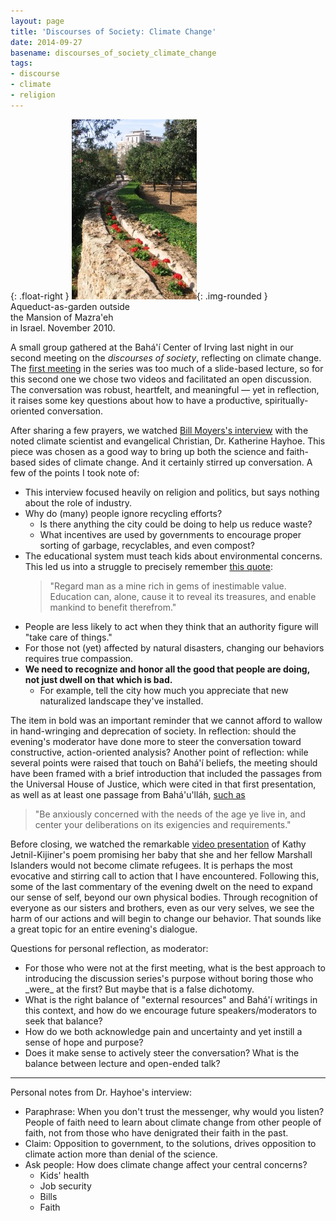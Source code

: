 ```yaml
---
layout: page
title: 'Discourses of Society: Climate Change'
date: 2014-09-27
basename: discourses_of_society_climate_change
tags:
- discourse
- climate
- religion
---
```


{: .float-right }
![aqueduct](/images/MazraehAquaduct.JPG){: .img-rounded }<br>
Aqueduct-as-garden outside<br>
the Mansion of Mazra'eh<br>
in Israel. November 2010.

A small group gathered at the Bah&aacute;'&iacute;­ Center of Irving last night
in our second meeting on the _discourses of society_, reflecting on climate
change. The <a
href="http://www.safnet.com/archives/2014/08/contributing-to-the-discourses-of-society.html">first
meeting</a> in the series was too much of a slide-based lecture, so for this
second one we chose two videos and facilitated an open discussion. The
conversation was robust, heartfelt, and meaningful &mdash; yet in reflection, it
raises some key questions about how to have a productive, spiritually-oriented
conversation.

<!--more-->

After sharing a few prayers, we watched <a href="
http://billmoyers.com/episode/full-show-climate-change-faith-and-fact/">Bill
Moyers's interview</a> with the noted climate scientist and evangelical
Christian,  Dr. Katherine Hayhoe. This piece was chosen as a good way to bring
up both the science and faith-based sides of climate change. And it certainly
stirred up conversation. A few of the points I took note of:

<ul>
<li>This interview focused heavily on religion and politics, but says nothing about the role of industry.</li>
<li>Why do (many) people ignore recycling efforts?
<ul>
<li>Is there anything the city could be doing to help us reduce waste? </li>
<li>What incentives are used by governments to encourage proper sorting of garbage, recyclables, and even compost?</li>
</ul>
</li>
<li>The educational system must teach kids about environmental concerns. This led us into a struggle to precisely remember <a href="http://reference.bahai.org/en/t/b/GWB/gwb-122.html">this quote</a>: 
<blockquote>
"Regard man as a mine rich in gems of inestimable value. Education can, alone, cause it to reveal its treasures, and enable mankind to benefit therefrom."
</blockquote>
</li>
<li>People are less likely to act when they think that an authority figure will "take care of things."</li>
<li>For those not (yet) affected by natural disasters, changing our behaviors requires true compassion.</li>
<li><b>We need to recognize and honor all the good that people are doing, not just dwell on that which is bad.</b>
<ul>
<li>For example, tell the city how much you appreciate that new naturalized landscape they've installed.</li>
</ul>
</li>
</ul>

The item in bold was an important reminder that we cannot afford to wallow in
hand-wringing and deprecation of society. In reflection: should the evening's
moderator have done more to steer the conversation toward constructive,
action-oriented analysis? Another point of reflection: while several points were
raised that touch on Bah&aacute;'&iacute;­ beliefs, the meeting should have been
framed with a brief introduction that included the passages from the Universal
House of Justice, which were cited in that first presentation, as well as at
least one passage from Bah&aacute;'u'll&aacute;h, <a
href="http://reference.bahai.org/en/t/b/GWB/gwb-106.html">such as</a>

> "Be anxiously concerned with the needs of the age ye live in, and center your
> deliberations on its exigencies and requirements."

Before closing, we watched the remarkable <a
href="http://youtu.be/DJuRjy9k7GA">video presentation</a> of Kathy
Jetnil-Kijiner's poem promising her baby that she and her fellow Marshall
Islanders would not become climate refugees. It is perhaps the most evocative
and stirring call to action that I have encountered. Following this, some of the
last commentary of the evening dwelt on the need to expand our sense of self,
beyond our own physical bodies. Through recognition of everyone as our sisters
and brothers, even as our very selves, we see the harm of our actions and will
begin to change our behavior. That sounds like a great topic for an entire
evening's dialogue.

Questions for personal reflection, as moderator:

<ul>
<li>For those who were not at the first meeting, what is the best approach to introducing the discussion series's purpose without boring those who _were_ at the first? But maybe that is a false dichotomy.</li>
<li>What is the right balance of "external resources" and Bah&aacute;'&iacute;­ writings in this context, and how do we encourage future speakers/moderators to seek that balance?</li>
<li>How do we both acknowledge pain and uncertainty and yet instill a sense of hope and purpose?</li>
<li>Does it make sense to actively steer the conversation? What is the balance between lecture and open-ended talk?</li>
</ul>

---

Personal notes from Dr. Hayhoe's interview:

<ul>
<li>Paraphrase: When you don't trust the messenger, why would you listen? People of faith need to learn about climate change from other people of faith, not from those who have denigrated their faith in the past.</li>
<li>Claim: Opposition to government, to the solutions, drives opposition to climate action more than denial of the science.</li>
<li>Ask people: How does climate change affect your central concerns?
<ul>
<li>Kids' health</li>
<li>Job security</li>
<li>Bills</li>
<li>Faith</li>
</ul>
</li>
</ul>
